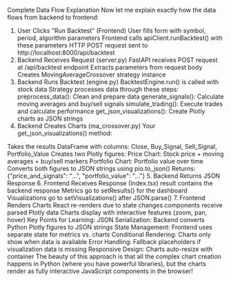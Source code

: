 Complete Data Flow Explanation
Now let me explain exactly how the data flows from backend to frontend:

1. User Clicks "Run Backtest" (Frontend)
User fills form with symbol, period, algorithm parameters
Frontend calls apiClient.runBacktest() with these parameters
HTTP POST request sent to http://localhost:8000/api/backtest
2. Backend Receives Request (server.py)
FastAPI receives POST request at /api/backtest endpoint
Extracts parameters from request body
Creates MovingAverageCrossover strategy instance
3. Backend Runs Backtest (engine.py)
BacktestEngine.run() is called with stock data
Strategy processes data through these steps:
preprocess_data(): Clean and prepare data
generate_signals(): Calculate moving averages and buy/sell signals
simulate_trading(): Execute trades and calculate performance
get_json_visualizations(): Create Plotly charts as JSON strings
4. Backend Creates Charts (ma_crossover.py)
Your get_json_visualizations() method:

Takes the results DataFrame with columns: Close, Buy_Signal, Sell_Signal, Portfolio_Value
Creates two Plotly figures:
Price Chart: Stock price + moving averages + buy/sell markers
Portfolio Chart: Portfolio value over time
Converts both figures to JSON strings using pio.to_json()
Returns: {"price_and_signals": "...", "portfolio_value": "..."}
5. Backend Returns JSON Response
6. Frontend Receives Response (Index.tsx)
result contains the backend response
Metrics go to setResults() for the dashboard
Visualizations go to setVisualizations() after JSON.parse()
7. Frontend Renders Charts
React re-renders due to state changes
<Plot> components receive parsed Plotly data
Charts display with interactive features (zoom, pan, hover)
Key Points for Learning:
JSON Serialization: Backend converts Python Plotly figures to JSON strings
State Management: Frontend uses separate state for metrics vs. charts
Conditional Rendering: Charts only show when data is available
Error Handling: Fallback placeholders if visualization data is missing
Responsive Design: Charts auto-resize with container
The beauty of this approach is that all the complex chart creation happens in Python (where you have powerful libraries), but the charts render as fully interactive JavaScript components in the browser!
